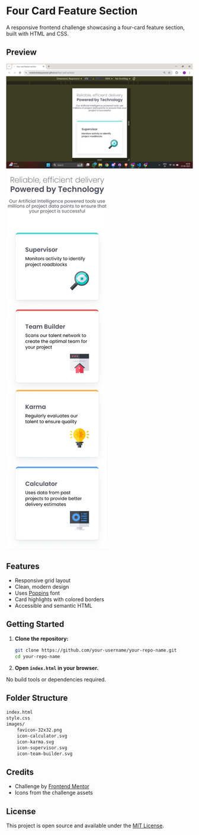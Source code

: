 # Four Card Feature Section

A responsive frontend challenge showcasing a four-card feature section, built with HTML and CSS.

## Preview

![desktop-preview](desktop-preview.png) 
![mobile-preview](mobile-preview.jpg) 

## Features

- Responsive grid layout
- Clean, modern design
- Uses [Poppins](https://fonts.google.com/specimen/Poppins) font
- Card highlights with colored borders
- Accessible and semantic HTML

## Getting Started

1. **Clone the repository:**
   ```sh
   git clone https://github.com/your-username/your-repo-name.git
   cd your-repo-name
   ```

2. **Open `index.html` in your browser.**

No build tools or dependencies required.

## Folder Structure

```
index.html
style.css
images/
    favicon-32x32.png
    icon-calculator.svg
    icon-karma.svg
    icon-supervisor.svg
    icon-team-builder.svg
```

## Credits

- Challenge by [Frontend Mentor](https://www.frontendmentor.io/)
- Icons from the challenge assets

## License

This project is open source and available under the [MIT License](LICENSE).
